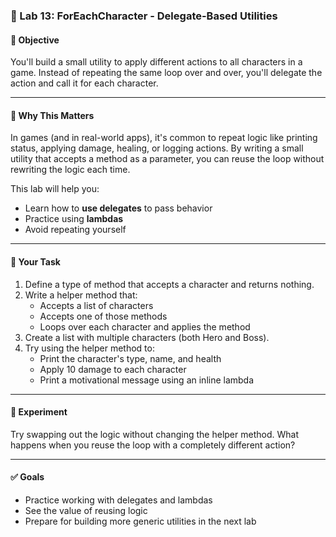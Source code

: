 ### 🧪 Lab 13: ForEachCharacter - Delegate-Based Utilities

#### 🎯 Objective
You'll build a small utility to apply different actions to all characters in a game. Instead of repeating the same loop over and over, you'll delegate the action and call it for each character.

---

#### 🧠 Why This Matters

In games (and in real-world apps), it's common to repeat logic like printing status, applying damage, healing, or logging actions. By writing a small utility that accepts a method as a parameter, you can reuse the loop without rewriting the logic each time.

This lab will help you:

- Learn how to **use delegates** to pass behavior
- Practice using **lambdas**
- Avoid repeating yourself

---

#### 🧩 Your Task

1. Define a type of method that accepts a character and returns nothing.
2. Write a helper method that:
   - Accepts a list of characters
   - Accepts one of those methods
   - Loops over each character and applies the method
3. Create a list with multiple characters (both Hero and Boss).
4. Try using the helper method to:
   - Print the character's type, name, and health
   - Apply 10 damage to each character
   - Print a motivational message using an inline lambda

---

#### 🧪 Experiment

Try swapping out the logic without changing the helper method. What happens when you reuse the loop with a completely different action?

---

#### ✅ Goals

- Practice working with delegates and lambdas
- See the value of reusing logic
- Prepare for building more generic utilities in the next lab

